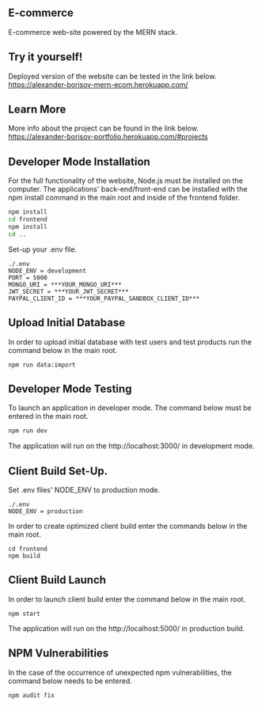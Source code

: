 ## E-commerce

E-commerce web-site powered by the MERN stack.

## Try it yourself!

Deployed version of the website can be tested in the link below.
<br>
https://alexander-borisov-mern-ecom.herokuapp.com/

## Learn More

More info about the project can be found in the link below.
<br>
https://alexander-borisov-portfolio.herokuapp.com/#projects

## Developer Mode Installation

For the full functionality of the website, Node.js must be installed on the computer.
The applications' back-end/front-end can be installed with the npm install command in the main root and inside of the frontend folder.

```bash
npm install
cd frontend
npm install
cd ..
```

Set-up your .env file.

```
./.env
NODE_ENV = development
PORT = 5000
MONGO_URI = ***YOUR_MONGO_URI***
JWT_SECRET = ***YOUR_JWT_SECRET***
PAYPAL_CLIENT_ID = ***YOUR_PAYPAL_SANDBOX_CLIENT_ID***
```
## Upload Initial Database

In order to upload initial database with test users and test products run the command below in the main root.

```
npm run data:import
```

## Developer Mode Testing

To launch an application in developer mode. The command below must be entered in the main root.

```bash
npm run dev
```

The application will run on the http://localhost:3000/ in development mode.


## Client Build Set-Up.

Set .env files' NODE_ENV to production mode.

```
./.env
NODE_ENV = production
```

In order to create optimized client build enter the commands below in the main root.

```
cd frontend
npm build
```

## Client Build Launch

In order to launch client build enter the command below in the main root.

```
npm start
```

The application will run on the http://localhost:5000/ in production build.

## NPM Vulnerabilities

In the case of the occurrence of unexpected npm vulnerabilities, the command below needs to be entered.

`npm audit fix`
